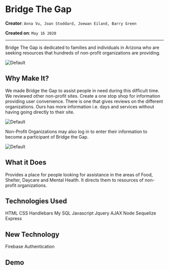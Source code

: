 # Bridge The Gap
**Creator**: `Anna Vu, Joan Stoddard, Joewan Eiland, Barry Green`

**Created on**: `May 16 2020`
- - -

Bridge The Gap is dedicated to families and individuals in Arizona who are seeking resources that hundreds of non-profit organizations are providing.

![Default](/image/Home.PNG)


## Why Make It?
We made Bridge the Gap to assist people in need during this difficult time. We reviewed other non-profit sites. Create a one stop shop for information providing user convenience. There is one that gives reviews on the different organizations. Ours has more information i.e. days and services without having going directly to  their site.

![Default](/image/Page.PNG)

Non-Profit Organizations may also log in to enter their information to become a participant of Bridge the Gap.

![Default](/image/form.PNG)

## What it Does

Provides a place for people looking for assistance in the areas of Food, Shelter, Daycare and Mental Health. It directs them to resources of non-profit organizations. 


## Technologies Used
HTML
CSS
Handlebars
My SQL
Javascript
Jquery
AJAX
Node
Sequelize
Express

## New Technology

Firebase Authentication

## Demo


